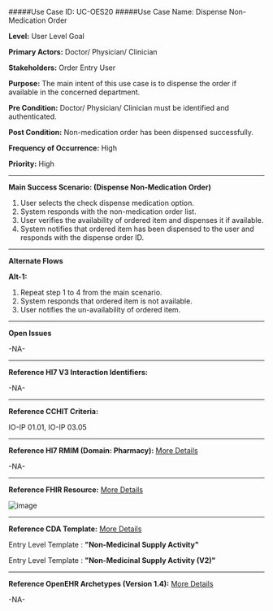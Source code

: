 #####Use Case ID: UC-OES20
#####Use Case Name: Dispense Non-Medication Order

**Level:**                     User Level Goal

**Primary Actors:**            Doctor/ Physician/ Clinician 

**Stakeholders:**              Order Entry User

**Purpose:**                   The main intent of this use case is to dispense the order if available in the concerned department.

**Pre Condition:**             Doctor/ Physician/ Clinician must be identified and authenticated.  

**Post Condition:**            Non-medication order has been dispensed successfully.

**Frequency of Occurrence:**   High

**Priority:**                  High
__________________________________________________________
**Main Success Scenario: (Dispense Non-Medication Order)**

1.	User selects the check dispense medication option.
2.	System responds with the non-medication order list.
3.	User verifies the availability of ordered item and dispenses it if available.
4.	System notifies that ordered item has been dispensed to the user and responds with the dispense order ID.

__________________________________________________________
**Alternate Flows** 

**Alt-1:**

1.	Repeat step 1 to 4 from the main scenario.
2.	System responds that ordered item is not available.
3.	User notifies the un-availability of ordered item.

_______________________________________________________________
**Open Issues**

-NA-
_______________________________________________________________
**Reference Hl7 V3 Interaction Identifiers:**

-NA-
_______________________________________________________________
**Reference CCHIT Criteria:**

IO-IP 01.01, IO-IP 03.05

_______________________________________________________________
**Reference Hl7 RMIM (Domain: Pharmacy):** [More Details](http://www.hl7.org/implement/standards/product_brief.cfm?product_id=306)

-NA-

_______________________________________________________________
**Reference FHIR Resource:** [More Details](http://www.hl7.org/implement/standards/fhir/resourcelist.html)

![image](https://f.cloud.github.com/assets/4283040/1396617/c20448a0-3c6b-11e3-9d53-f0d786509cc2.png)

_______________________________________________________________
**Reference CDA Template:** [More Details](http://www.hl7.org/Special/committees/structure/index.cfm)

Entry Level Template : **"Non-Medicinal Supply Activity"**

Entry Level Template : **"Non-Medicinal Supply Activity (V2)"**

______________________________________________________________
**Reference OpenEHR Archetypes (Version 1.4):** [More Details](http://www.openehr.org/ckm/)

-NA-
